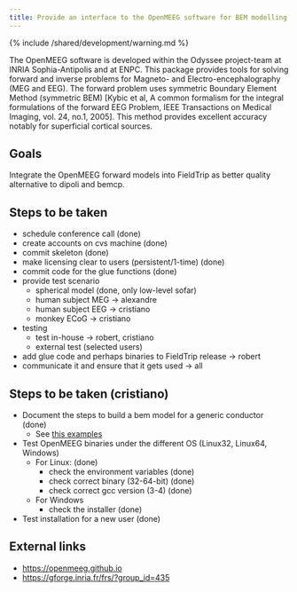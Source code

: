 ```yaml
---
title: Provide an interface to the OpenMEEG software for BEM modelling
---
```


{% include /shared/development/warning.md %}


The OpenMEEG software is developed within the Odyssee project-team at INRIA Sophia-Antipolis and at ENPC. This package provides tools for solving forward and inverse problems for Magneto- and Electro-encephalography (MEG and EEG). The forward problem uses symmetric Boundary Element Method (symmetric BEM) [Kybic et al, A common formalism for the integral formulations of the forward EEG Problem, IEEE Transactions on Medical Imaging, vol. 24, no.1, 2005]. This method provides excellent accuracy notably for superficial cortical sources.

## Goals

Integrate the OpenMEEG forward models into FieldTrip as better quality alternative to dipoli and bemcp.

## Steps to be taken

- schedule conference call (done)
- create accounts on cvs machine (done)
- commit skeleton (done)
- make licensing clear to users (persistent/1-time) (done)
- commit code for the glue functions (done)
- provide test scenario
  - spherical model (done, only low-level sofar)
  - human subject MEG -> alexandre
  - human subject EEG -> cristiano
  - monkey ECoG -> cristiano
- testing
  - test in-house -> robert, cristiano
  - external test (selected users)
- add glue code and perhaps binaries to FieldTrip release -> robert
- communicate it and ensure that it gets used -> all

## Steps to be taken (cristiano)

- Document the steps to build a bem model for a generic conductor (done)
  - See [this examples](/example/source/bem_evaluation)
- Test OpenMEEG binaries under the different OS (Linux32, Linux64, Windows)
  - For Linux: (done)
    - check the environment variables (done)
    - check correct binary (32-64-bit) (done)
    - check correct gcc version (3-4) (done)
  - For Windows
    - check the installer (done)
- Test installation for a new user (done)

## External links

- <https://openmeeg.github.io>
- <https://gforge.inria.fr/frs/?group_id=435>
